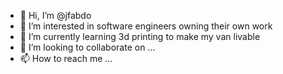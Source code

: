 - 👋 Hi, I’m @jfabdo
- 👀 I’m interested in software engineers owning their own work
- 🌱 I’m currently learning 3d printing to make my van livable
- 💞️ I’m looking to collaborate on ...
- 📫 How to reach me ...

<!---
jfabdo/jfabdo is a ✨ special ✨ repository because its `README.md` (this file) appears on your GitHub profile.
You can click the Preview link to take a look at your changes.
--->
